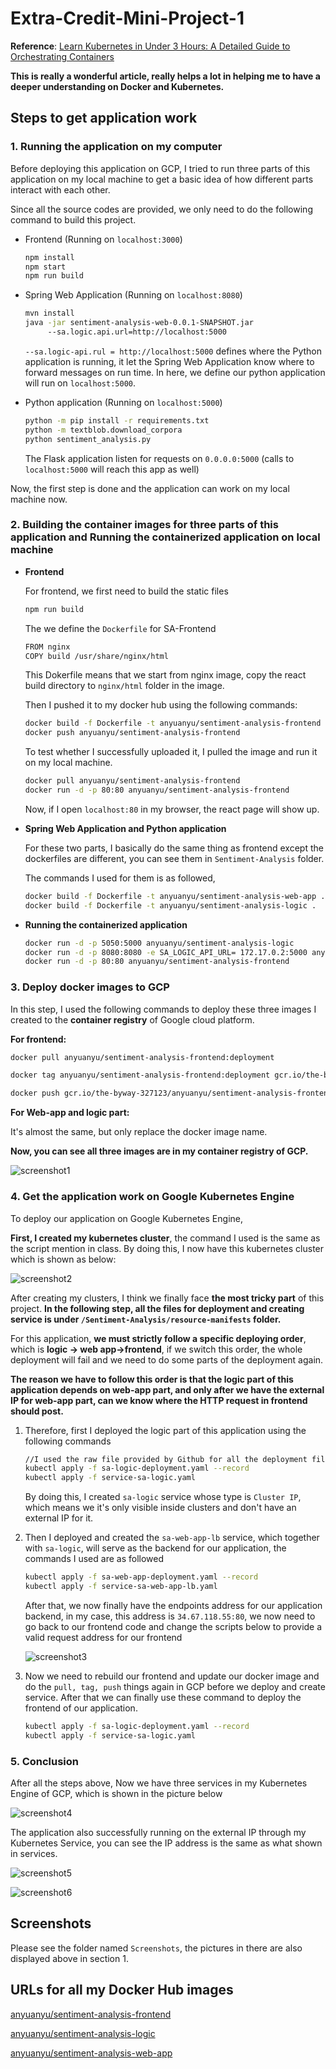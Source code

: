 # Extra-Credit-Mini-Project-1

**Reference**:  [Learn Kubernetes in Under 3 Hours: A Detailed Guide to Orchestrating Containers](https://www.freecodecamp.org/news/learn-kubernetes-in-under-3-hours-a-detailed-guide-to-orchestrating-containers-114ff420e882/)

**This is really a wonderful article, really helps a lot in helping me to have a deeper understanding on Docker and Kubernetes.**

## Steps to get application work

### 1. Running the application on my computer

Before deploying this application on GCP, I tried to run three parts of this application on my local machine to get a basic idea of how different parts interact with each other.

Since all the source codes are provided, we only need to do the following command to build this project.

* Frontend (Running on `localhost:3000`)

  ```bash
  npm install
  npm start
  npm run build
  ```

* Spring Web Application (Running on `localhost:8080`)

  ```bash
  mvn install
  java -jar sentiment-analysis-web-0.0.1-SNAPSHOT.jar 
       --sa.logic.api.url=http://localhost:5000
  ```

  `--sa.logic-api.rul = http://localhost:5000` defines where the Python application is running, it let the Spring Web Application know where to forward messages on run time. In here, we define our python application will run on `localhost:5000`.

* Python application (Running on `localhost:5000`)

  ```bash
  python -m pip install -r requirements.txt
  python -m textblob.download_corpora
  python sentiment_analysis.py
  ```

  The Flask application listen for requests on `0.0.0.0:5000` (calls to `localhost:5000` will reach this app as well)

Now, the first step is done and the application can work on my local machine now.

### 2. Building the container images for three parts of this application and Running the containerized application on local machine

* **Frontend**

  For frontend, we first need to build the static files

  ```bash
  npm run build
  ```

  The we define the `Dockerfile` for SA-Frontend

  ```bash
  FROM nginx
  COPY build /usr/share/nginx/html
  ```

  This Dokerfile means that we start from nginx image, copy the react build directory to `nginx/html` folder in the image.

  Then I pushed it to my docker hub using the following commands:

  ```bash
  docker build -f Dockerfile -t anyuanyu/sentiment-analysis-frontend .
  docker push anyuanyu/sentiment-analysis-frontend
  ```

  To test whether I successfully uploaded it, I pulled the image and run it on my local machine.

  ```bash
  docker pull anyuanyu/sentiment-analysis-frontend
  docker run -d -p 80:80 anyuanyu/sentiment-analysis-frontend
  ```

  Now, if I open `localhost:80` in my browser, the react page will show up.

* **Spring Web Application and Python application**

  For these two parts, I basically do the same thing as frontend except the dockerfiles are different, you can see them in `Sentiment-Analysis` folder.

  The commands I used for them is as followed,

  ```bash
  docker build -f Dockerfile -t anyuanyu/sentiment-analysis-web-app .
  docker build -f Dockerfile -t anyuanyu/sentiment-analysis-logic .
  ```

* **Running the containerized application**

  ```bash
  docker run -d -p 5050:5000 anyuanyu/sentiment-analysis-logic
  docker run -d -p 8080:8080 -e SA_LOGIC_API_URL= 172.17.0.2:5000 anyuanyu/sentiment-analysis-web-app
  docker run -d -p 80:80 anyuanyu/sentiment-analysis-frontend
  ```

### 3. Deploy docker images to GCP

In this step, I used the following commands to deploy these three images I created to the **container registry** of Google cloud platform.

**For frontend:**

```bash
docker pull anyuanyu/sentiment-analysis-frontend:deployment

docker tag anyuanyu/sentiment-analysis-frontend:deployment gcr.io/the-byway-327123/anyuanyu/sentiment-analysis-frontend:deployment

docker push gcr.io/the-byway-327123/anyuanyu/sentiment-analysis-frontend:deployment
```

**For Web-app and logic part:**

It's almost the same, but only replace the docker image name.

**Now, you can see all three images are in my container registry of GCP.**

![screenshot1](https://github.com/andrewyuanyuan/Extra-Credit-Mini-Project-1/blob/main/Screenshots/screenshot1.png?raw=true)

### 4. Get the application work on Google Kubernetes Engine

To deploy our application on Google Kubernetes Engine, 

**First, I created my kubernetes cluster**, the command I used is the same as the script mention in class. By doing this, I now have this kubernetes cluster which is shown as below:

![screenshot2](https://github.com/andrewyuanyuan/Extra-Credit-Mini-Project-1/blob/main/Screenshots/screenshot2.png?raw=true)

After creating my clusters, I think we finally face **the most tricky part** of this project. **In the following step, all the files for deployment and creating service is under `/Sentiment-Analysis/resource-manifests` folder.**

For this application, **we must strictly follow a specific deploying order**, which is **logic → web app→frontend**, if we switch this order, the whole deployment will fail and we need to do some parts of the deployment again.

**The reason we have to follow this order is that the logic part of this application depends on web-app part, and only after we have the external IP for web-app part, can we know where the HTTP request in frontend should post.**

1. Therefore, first I deployed the logic part of this application using the following commands

   ```bash
   //I used the raw file provided by Github for all the deployment files and service-create files
   kubectl apply -f sa-logic-deployment.yaml --record 
   kubectl apply -f service-sa-logic.yaml
   ```

   By doing this, I created `sa-logic` service whose type is `Cluster IP`, which means we it's only visible inside clusters and don't have an external IP for it.

2. Then I deployed and created the `sa-web-app-lb` service, which together with `sa-logic`, will serve as the backend for our application, the commands I used are as followed

   ```bash
   kubectl apply -f sa-web-app-deployment.yaml --record
   kubectl apply -f service-sa-web-app-lb.yaml
   ```

   After that, we now finally have the endpoints address for our application backend, in my case, this address is `34.67.118.55:80`, we now need to go back to our frontend code and change the scripts below to provide a valid request address for our frontend

   ![screenshot3](https://github.com/andrewyuanyuan/Extra-Credit-Mini-Project-1/blob/main/Screenshots/screenshot3.png?raw=true)

 3. Now we need to rebuild our frontend and update our docker image and do the `pull, tag, push`  things again in GCP before we deploy and create service. After that we can finally use these command to deploy the frontend of our application.

    ```bash
    kubectl apply -f sa-logic-deployment.yaml --record
    kubectl apply -f service-sa-logic.yaml
    ```

### 5. Conclusion

After all the steps above, Now we have three services in my Kubernetes Engine of GCP, which is shown in the picture below

![screenshot4](https://github.com/andrewyuanyuan/Extra-Credit-Mini-Project-1/blob/main/Screenshots/screenshot4.png?raw=true)

The application also successfully running on the external IP through my Kubernetes Service, you can see the IP address is the same as what shown in services.

![screenshot5](https://github.com/andrewyuanyuan/Extra-Credit-Mini-Project-1/blob/main/Screenshots/screenshot5.png?raw=true)

![screenshot6](https://github.com/andrewyuanyuan/Extra-Credit-Mini-Project-1/blob/main/Screenshots/screenshot6.png?raw=true)

## Screenshots

Please see the folder named `Screenshots`, the pictures in there are also displayed above in section 1.

## URLs for all my Docker Hub images

[anyuanyu/sentiment-analysis-frontend](https://hub.docker.com/repository/docker/anyuanyu/sentiment-analysis-frontend)

[anyuanyu/sentiment-analysis-logic](https://hub.docker.com/repository/docker/anyuanyu/sentiment-analysis-logic)

[anyuanyu/sentiment-analysis-web-app](https://hub.docker.com/repository/docker/anyuanyu/sentiment-analysis-web-app)

